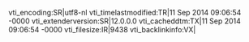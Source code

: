 vti_encoding:SR|utf8-nl
vti_timelastmodified:TR|11 Sep 2014 09:06:54 -0000
vti_extenderversion:SR|12.0.0.0
vti_cacheddtm:TX|11 Sep 2014 09:06:54 -0000
vti_filesize:IR|9438
vti_backlinkinfo:VX|
